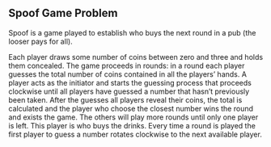 ## Spoof Game Problem
Spoof is a game played to establish who buys the next round in a pub (the looser pays for all).

Each player draws some number of coins between zero and three and holds them concealed. The game proceeds in rounds: in a round each player guesses the total number of coins contained in all the players’ hands. A player acts as the initiator and starts the guessing process that proceeds clockwise until all players have guessed a number that hasn’t previously been taken. After the guesses all players reveal their coins, the total is calculated and the player who choose the closest number wins the round and exists the game. The others will play more rounds until only one player is left. This player is who buys the drinks. Every time a round is played the first player to guess a number rotates clockwise to the next available player.
